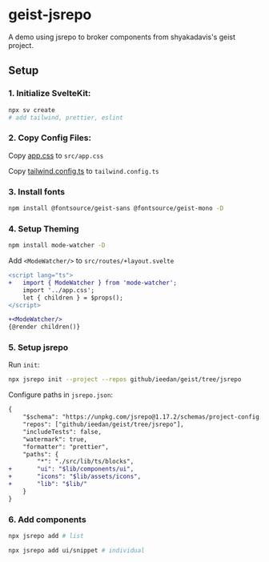 # geist-jsrepo
A demo using jsrepo to broker components from shyakadavis's geist project.

## Setup

### 1. **Initialize SvelteKit**:
```bash
npx sv create
# add tailwind, prettier, eslint
```

### 2. **Copy Config Files**:

Copy [app.css](https://github.com/shyakadavis/geist/blob/main/src/app.css) to `src/app.css` 

Copy [tailwind.config.ts](https://github.com/shyakadavis/geist/blob/main/tailwind.config.ts) to `tailwind.config.ts`

### 3. Install fonts

```bash
npm install @fontsource/geist-sans @fontsource/geist-mono -D
```

### 4. Setup Theming

```bash
npm install mode-watcher -D
```

Add `<ModeWatcher/>` to `src/routes/+layout.svelte`
```diff
<script lang="ts">
+	import { ModeWatcher } from 'mode-watcher';
	import '../app.css';
	let { children } = $props();
</script>

+<ModeWatcher/>
{@render children()}
```

### 5. Setup jsrepo

Run `init`:
```bash
npx jsrepo init --project --repos github/ieedan/geist/tree/jsrepo
```

Configure paths in `jsrepo.json`:
```diff
{
	"$schema": "https://unpkg.com/jsrepo@1.17.2/schemas/project-config.json",
	"repos": ["github/ieedan/geist/tree/jsrepo"],
	"includeTests": false,
	"watermark": true,
	"formatter": "prettier",
	"paths": {
		"*": "./src/lib/ts/blocks",
+       "ui": "$lib/components/ui",
+       "icons": "$lib/assets/icons",
+       "lib": "$lib/"
	}
}
```

### 6. Add components

```bash
npx jsrepo add # list

npx jsrepo add ui/snippet # individual
```
